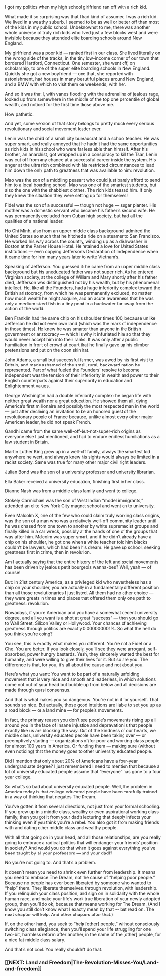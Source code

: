 I got my politics when my high school girlfriend ran off with a rich kid. 

What made it so surprising was that I had kind of assumed I was a rich kid. We lived in a wealthy suburb. I seemed to be as well or better off than most of the kids in my public school. Unbeknownst to me, there was another whole universe of truly rich kids who lived just a few blocks west and were invisible because they attended elite boarding schools around New England. 

My girlfriend was a poor kid — ranked first in our class. She lived literally on the wrong side of the tracks, in the tiny low-income corner of our town that bordered Hartford, Connecticut. One semester, she went off, on scholarship, to one of the super elite boarding schools in New England. Quickly she got a new boyfriend — one that, she reported with astonishment, had houses in many beautiful places around New England, and a BMW with which to visit them on weekends, with her. 

And so it was that I, with vanes flooding with the adrenaline of jealous rage, looked up from somewhere in the middle of the top one percentile of global wealth, and noticed for the first time those above me.

How pathetic. 

And yet, some version of that story belongs to pretty much every serious revolutionary and social movement leader ever. 

Lenin was the child of a small city bureaucrat and a school teacher. He was super smart, and really annoyed that he hadn’t had the same opportunities as rich kids in his school who were far less able than himself. After his brother, an anarchist, got wrapped up in a conspiracy to kill the Tsar, Lenin was cut off from any chance at a successful career inside the system. His anger at the ultra rich combined with his restricted circumstances to lead him down the only path to greatness that was available to him: revolution. 

Mao was the son of a middling peasant who could just barely afford to send him to a local boarding school. Mao was one of the smartest students, but also the one with the shabbiest clothes. The rich kids teased him. If only they knew the situation they were setting up for themselves!

Fidel was the son of a successful — though not huge — sugar planter. His mother was a domestic servant who became his father’s second wife. He was permanently excluded from Cuban high society, but had all the qualities of a national leader.  

Ho Chi Minh, also from an upper middle class background, admired the United States so much that he hitched a ride on a steamer to San Francisco. He worked his way across the country, winding up as a dishwasher in Boston at the Parker House Hotel. He retained a love for United States institutions — even copying Jefferson’s Declaration of Independence when it came time for him many years later to write Vietnam’s. 

Speaking of Jefferson. You guessed it: he came from an upper middle class background but his uneducated father was not super rich. As he entered Virginian society, at the college of William and Mary shortly after his father died, Jefferson was distinguished not by his wealth, but by his phenomenal intellect. He, like all the Founders, had a huge inferiority complex toward the British aristocracy, from which he was permanently excluded, no matter how much wealth he might acquire, and an acute awareness that he was only a medium sized fish in a tiny pond in a backwater far away from the action of the world. 

Ben Franklin had the same chip on his shoulder times 100, because unlike Jefferson he did not even own land (which was the mark of independence in those times). He knew he was smarter than anyone in the British government or aristocracy — which is why it infuriated him so that they would never accept him into their ranks. It was only after a public humiliation in front of crowd at court that he finally gave up his climber pretensions and put on the coon skin hat. 

John Adams, a small but successful farmer, was awed by his first visit to Britain, and made ashamed of the small, rural, backward nation he represented. Part of what fueled the Founders’ resolve to become independent was the tension of their inferiority in wealth and power to their English counterparts against their superiority in education and Enlightenment values. 

George Washington had a double inferiority complex: he began life with neither great wealth nor a great education. He showed them all, dying America’s first millionaire and possibly the most respected man in the world — just after declining an invitation to be an honored guest of the revolutionary people of France because, unlike almost every other major American leader, he did not speak French. 

Gandhi came from the same well-off-but-not-super-rich origins as everyone else I just mentioned, and had to endure endless humiliations as a law student in Britain. 

Martin Luther King grew up in a well-off family, always the smartest kid anywhere he went, and always knew his sights would always be limited in a racist society. Same was true for many other major civil right leaders. 

Julian Bond was the son of a university professor and university librarian. 

Ella Baker received a university education, finishing first in her class. 

Dianne Nash was from a middle class family and went to college. 

Stokely Carmichael was the son of West Indian “model immigrants,” attended an elite New York City magnet school and went on to university.  

Even Malcolm X, one of the few who could claim truly working class origins, was the son of a man who was a relatively well-off community leader until he was chased from one town to another by white supremacist groups and finally killed in a car wreck, possibly at the hands of one of the groups that was after him. Malcolm was super smart, and if he didn’t already have a chip on his shoulder, he got one when a white teacher told him blacks couldn’t be lawyers, which had been his dream. He gave up school, seeking greatness first in crime, then in revolution.

Am I actually saying that the entire history of the left and social movements has been driven by jealous petit bourgeois wanna-bes? Well, yeah — of course! 

But: in 21st century America, as a privileged kid who nevertheless has a chip on your shoulder, you are actually in a fundamentally different position than all those revolutionaries I just listed. All them had no other choice — they were greats in times and places that offered them only one path to greatness: revolution. 

Nowadays, if you’re American and you have a somewhat decent university degree, and all you want is a shot at great “success” — then you should go to Wall Street, Silicon Valley or Hollywood. Your chances of achieving greatness through politics are exactly 0.000000001%. So what the hell do you think you’re doing?

You see, this is exactly what makes you different. You’re not a Fidel or a Che. You are better. If you look closely, you’ll see they were arrogant, self-absorbed, power hungry bastards. Yeah, they sincerely wanted the best for humanity, and were willing to give their lives for it. But so are you. The difference is that, for you, it’s all about the cause and not about you. 

Here’s what you want: You want to be part of a naturally unfolding movement that is very nice and smooth and leaderless, in which solutions come not out of your head but bubble up from below and all decisions are made through quasi consensus. 

And that is what makes you so dangerous. You’re not in it for yourself. That sounds so nice. But actually, those good intuitions are liable to set you up as a road block — or a land mine — for people’s movements. 

In fact, the primary reason you don’t see people’s movements rising up all around you in the face of insane injustice and depravation is that people exactly like us are blocking the way. Out of the kindness of our hearts, we middle class, university educated people have been taking over — or preemptively starting — organizations of/for poor and working class people for almost 100 years in America. Or funding them — making sure (without even noticing) that the money goes to other university educated people. 

Did I mention that only about 20% of Americans have a four-year undergraduate degree? I just remembered I need to mention that because a lot of university educated people assume that “everyone” has gone to a four year college. 

So what’s so bad about university educated people. Well, the problem in America today is that college educated people have been carefully trained in a way of thinking that negates The Dream. 

You’ve gotten it from several directions, not just from your formal schooling. If you grew up in a middle class, wealthy or even aspirational working class family, then you got it from your dad’s lecturing that deeply infects your thinking even if you think you’re a rebel. You also got it from making friends with and dating other middle class and wealthy people. 

With all that going on in your head, and all those relationships, are you really going to embrace a radical politics that will endanger your friends’ position in society? And would you do that when it goes against everything you’ve been taught by all your professors — and your dad!?

No you’re not going to. And that’s a problem. 

It doesn’t mean you need to shrink even further from leadership. It means you need to embrace The Dream, not the cause of “helping poor people.” Because no people has ever been liberated by someone who wanted to “help” them. They liberate themselves, through revolution, with leadership. If you relinquish your class position, and sign on in solidarity with the whole human race, and make your life’s work true liberation of your newly adopted group, then you’ll do ok, because that means working for The Dream. (And I know you still don’t know what I exactly mean by that -- but read on. The next chapter will help. And other chapters after that.)

If, on the other hand, you seek to “help [other] people,” without consciously switching class allegiance, then you’ll spend your life struggling for one two-bit, harmless reform after another, in the name of the [other] people, for a nice fat middle class salary.

And that’s not cool. You really shouldn’t do that.  

### [[NEXT: Land and Freedom|The-Revolution-Misses-You/Land-and-freedom]]